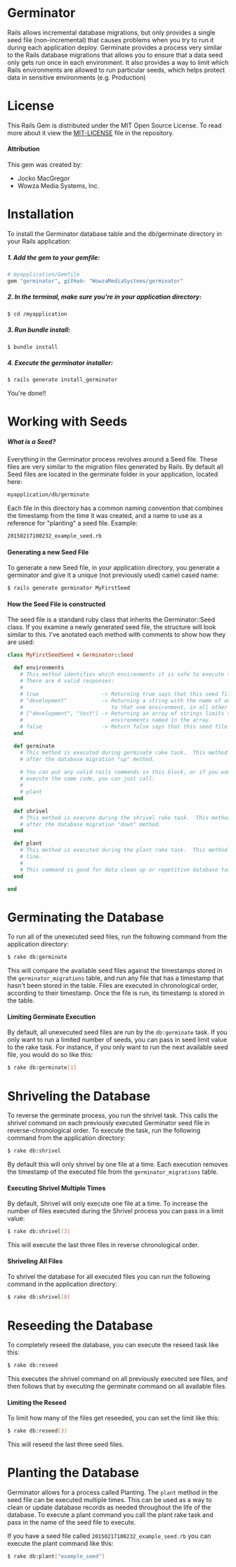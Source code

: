 # Germinator
Rails allows incremental database migrations, but only provides a single seed file (non-incremental) that causes problems when you try to run it during each application deploy.  Germinate provides a process very similar to the Rails database migrations that allows you to ensure that a data seed only gets run once in each environment.  It also provides a way to limit which Rails environments are allowed to run particular seeds, which helps protect data in sensitive environments (e.g. Production)

# License

This Rails Gem is distributed under the MIT Open Source License.  To read more about it view the [MIT-LICENSE](https://github.com/WowzaMediaSystems/germinator/blob/master/MIT-LICENSE) file in the repository.

#### Attribution

This gem was created by:

- Jocko MacGregor
- Wowza Media Systems, Inc.

# Installation

To install the Germinator database table and the db/germinate directory in your Rails application:

##### 1. Add the gem to your gemfile:

```ruby
# myapplication/Gemfile
gem "germinator", github: "WowzaMediaSystems/germinator"
```

##### 2. In the terminal, make sure you're in your application directory:

```bash
$ cd /myapplication
```

##### 3. Run bundle install:

```bash
$ bundle install
```

##### 4. Execute the germinator installer:

```bash
$ rails generate install_germinator
```

You're done!!

# Working with Seeds


##### What is a Seed?

Everything in the Germinator process revolves around a Seed file.   These files are very similar to the migration files generated by Rails. By default all Seed files are located in the germinate folder in your application, located here:

```bash
myapplication/db/germinate
```

Each file in this directory has a common naming convention that combines the timestamp from the time it was created, and a name to use as a reference for "planting" a seed file.  Example:

```bash
20150217100232_example_seed.rb
```

#### Generating a new Seed File

To generate a new Seed file, in your application directory, you generate a germinator and give it a unique (not previously used) camel cased name:

```bash
$ rails generate germinator MyFirstSeed
```

#### How the Seed File is constructed

The seed file is a standard ruby class that inherits the Germinator::Seed class. If you examine a newly generated seed file, the structure will look similar to this.  I've anotated each method with comments to show how they are used:

```ruby
class MyFirstSeedSeed < Germinator::Seed

  def environments
    # This method identifies which environments it is safe to execute this seed file in.
    # There are 4 valid responses:
    #
    # true                    -> Returning true says that this seed file can be run in any environment.
    # "development"           -> Returning a string with the name of one environment limits it execution 
    #                            to that one environment, in all other environments this file will be ignored.
    # ["development", "test"] -> Returning an array of strings limits the seed files execution to only the
    #                            environments named in the array.
    # false                   -> Return false says that this seed file is disabled and should not be executed.
  end

  def germinate
    # This method is executed during germinate rake task.  This method is only ever executed once.  This is modeled 
    # after the database migration "up" method.
    
    # You can put any valid rails commands in this block, or if you want to make the germainte and plant commands
    # execute the same code, you can just call:
    #
    # plant
  end

  def shrivel
    # This method is execute during the shrivel rake task.  This method is only ever executed once. This is modeled
    # after the database migration "down" method.
  end

  def plant
    # This method is executed during the plant rake task.  This method can be executed multiple times from the command
    # line.
    #
    # This command is good for data clean up or repetitive database tasks.
  end

end
```

# Germinating the Database

To run all of the unexecuted seed files, run the following command from the application directory:

```bash
$ rake db:germinate
```

This will compare the available seed files against the timestamps stored in the `germinator_migrations` table, and run any file that has a timestamp that hasn't been stored in the table.  Files are executed in chronological order, according to their timestamp. Once the file is run, its timestamp is stored in the table.

#### Limiting Germinate Execution

By default, all unexecuted seed files are run by the `db:germinate` task.  If you only want to run a limited number of seeds, you can pass in seed limit value to the rake task.  For instance, if you only want to run the next available seed file, you would do so like this:

```bash
$ rake db:germinate[1]
```

# Shriveling the Database

To reverse the germinate process, you run the shrivel task.  This calls the shrivel command on each previously executed Germinator seed file in reverse-chronological order. To execute the task, run the following command from the application directory:

```bash
$ rake db:shrivel
```

By default this will only shrivel by one file at a time.  Each execution removes the timestamp of the executed file from the `germinator_migrations` table.

#### Executing Shrivel Multiple Times

By default, Shrivel will only execute one file at a time.  To increase the number of files executed during the Shrivel process you can pass in a limit value:

```bash
$ rake db:shrivel[3]
```

This will execute the last three files in reverse chronological order.

#### Shriveling All Files

To shrivel the database for all executed files you can run the following command in the application directory:

```bash
$ rake db:shrivel[0]
```

# Reseeding the Database

To completely reseed the database, you can execute the reseed task like this:

```bash
$ rake db:reseed
```

This executes the shrivel command on all previously executed see files, and then follows that by executing the germinate command on all available files.

#### Limiting the Reseed 

To limit how many of the files get reseeded, you can set the limit like this:

```bash
$ rake db:reseed[3]
```

This will reseed the last three seed files.

# Planting the Database

Germinator allows for a process called Planting.   The `plant` method in the seed file can be executed multiple times.   This can be used as a way to clean or update database records as needed throughout the life of the database.  To execute a plant command you call the plant rake task and pass in the name of the seed file to execute. 

If you have a seed file called `20150217100232_example_seed.rb` you can execute the plant command like this:

```bash
$ rake db:plant["example_seed"]
```
